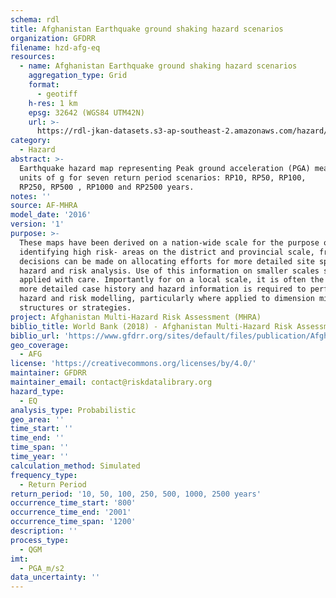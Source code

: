 ```yaml
---
schema: rdl
title: Afghanistan Earthquake ground shaking hazard scenarios
organization: GFDRR
filename: hzd-afg-eq
resources:
  - name: Afghanistan Earthquake ground shaking hazard scenarios
    aggregation_type: Grid
    format:
      - geotiff
    h-res: 1 km
    epsg: 32642 (WGS84 UTM42N)
    url: >-
      https://rdl-jkan-datasets.s3-ap-southeast-2.amazonaws.com/hazard/hzd-afg-eq.zip
category:
  - Hazard
abstract: >-
  Earthquake hazard map representing Peak ground acceleration (PGA) measured in
  units of g for seven return period scenarios: RP10, RP50, RP100,
  RP250, RP500 , RP1000 and RP2500 years. 
notes: ''
source: AF-MHRA
model_date: '2016'
version: '1'
purpose: >-
  These maps have been derived on a nation-wide scale for the purpose of
  identifying high risk- areas on the district and provincial scale, from which
  decisions can be made on allocating efforts for more detailed site specific
  hazard and risk analysis. Use of this information on smaller scales should be
  applied with care. Importantly for on a local scale, it is often the case that
  more detailed case history and hazard information is required to perform such
  hazard and risk modelling, particularly where applied to dimension mitigation
  structures or strategies.
project: Afghanistan Multi-Hazard Risk Assessment (MHRA)
biblio_title: World Bank (2018) - Afghanistan Multi-Hazard Risk Assessment
biblio_url: 'https://www.gfdrr.org/sites/default/files/publication/Afghanistan_MHRA.pdf'
geo_coverage:
  - AFG
license: 'https://creativecommons.org/licenses/by/4.0/'
maintainer: GFDRR
maintainer_email: contact@riskdatalibrary.org
hazard_type:
  - EQ
analysis_type: Probabilistic
geo_area: ''
time_start: ''
time_end: ''
time_span: ''
time_year: ''
calculation_method: Simulated
frequency_type:
  - Return Period
return_period: '10, 50, 100, 250, 500, 1000, 2500 years'
occurrence_time_start: '800'
occurrence_time_end: '2001'
occurrence_time_span: '1200'
description: ''
process_type:
  - QGM
imt:
  - PGA_m/s2
data_uncertainty: ''
---
```

